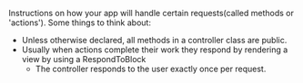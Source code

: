 Instructions on how your app will handle certain requests(called methods or 'actions'). Some things to think about:  

* Unless otherwise declared, all methods in a controller class are public.
* Usually when actions complete their work they respond by rendering a view by using a RespondToBlock
  * The controller responds to the user exactly once per request.